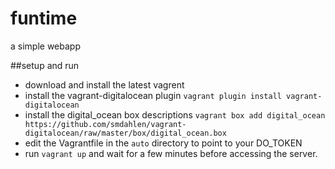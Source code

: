 # funtime
a simple webapp

##setup and run
* download and install the latest vagrent
* install the vagrant-digitalocean plugin 
`vagrant plugin install vagrant-digitalocean`
* install the digital_ocean box descriptions
`vagrant box add digital_ocean https://github.com/smdahlen/vagrant-digitalocean/raw/master/box/digital_ocean.box`
* edit the Vagrantfile in the `auto` directory to point to your DO_TOKEN
* run `vagrant up` and wait for a few minutes before accessing the server.

